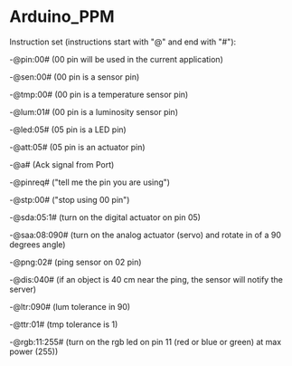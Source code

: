 # Arduino_PPM


Instruction set (instructions start with "@" and end with "#"):

-@pin:00#   (00 pin will be used in the current application)

-@sen:00#  (00 pin is a sensor pin)

-@tmp:00#  (00 pin is a temperature sensor pin)

-@lum:01# (00 pin is a luminosity sensor pin)

-@led:05# (05 pin is a LED pin)

-@att:05# (05 pin is an actuator pin)

-@a#  (Ack signal from Port)

-@pinreq# ("tell me the pin you are using")

-@stp:00#  ("stop using 00 pin")

-@sda:05:1# (turn on the digital actuator on pin 05)

-@saa:08:090# (turn on the analog actuator (servo) and rotate in of a 90 degrees angle)

-@png:02# (ping sensor on 02 pin)

-@dis:040# (if an object is 40 cm near the ping, the sensor will notify the server)

-@ltr:090# (lum tolerance in 90)

-@ttr:01# (tmp tolerance is 1)

-@rgb:11:255# (turn on the rgb led on pin 11 (red or blue or green) at max power (255))


